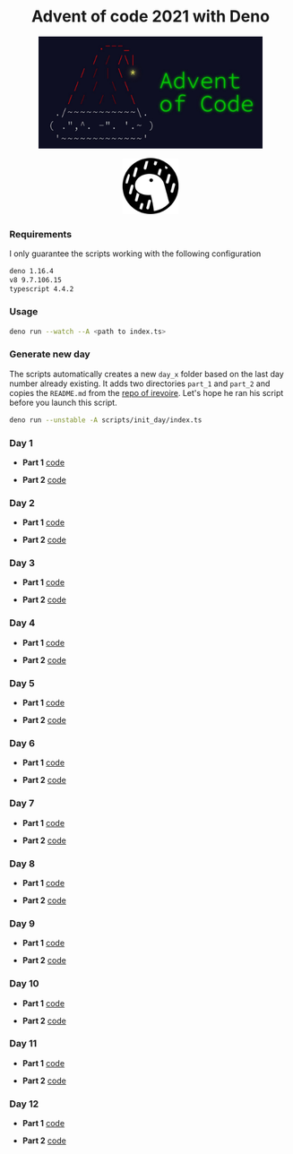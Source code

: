 <h1 align="center"> Advent of code 2021 with Deno </h1>

<p align="center">
  <img src="./assets/advent.jpeg" width="400" height="auto" />
</p>

<p align="center">
  <img src="./assets/logo.svg" width="100" height="auto" />
</p>

### Requirements 

I only guarantee the scripts working with the following configuration

```
deno 1.16.4
v8 9.7.106.15
typescript 4.4.2
```

### Usage

```bash
deno run --watch --A <path to index.ts>
```

### Generate new day

The scripts automatically creates a new `day_x` folder based on the last day number already existing.
It adds two directories `part_1` and `part_2` and copies the `README.md` from the [repo of irevoire](git@github.com:irevoire/aoc2021.git).
Let's hope he ran his script before you launch this script. 

```bash
deno run --unstable -A scripts/init_day/index.ts
```

### Day 1

- **Part 1** [code](src/day_01/part_1/aoc.ts)

- **Part 2** [code](./src/day_01/part_2/aoc.ts)


### Day 2

- **Part 1** [code](./src/day_02/part_1/aoc.ts)

- **Part 2** [code](./src/day_02/part_2/aoc.ts)


### Day 3

- **Part 1** [code](./src/day_03/part_1/aoc.ts)

- **Part 2** [code](./src/day_03/part_2/aoc.ts)

### Day 4

- **Part 1** [code](./src/day_04/part_1/aoc.ts)

- **Part 2** [code](./src/day_04/part_2/aoc.ts)

### Day 5

- **Part 1** [code](./src/day_05/part_1/aoc.ts)

- **Part 2** [code](./src/day_05/part_2/aoc.ts)

### Day 6

- **Part 1** [code](./src/day_06/part_1/aoc.ts)

- **Part 2** [code](./src/day_06/part_2/aoc.ts)

### Day 7

- **Part 1** [code](./src/day_07/part_1/aoc.ts)

- **Part 2** [code](./src/day_07/part_2/aoc.ts)

### Day 8

- **Part 1** [code](./src/day_08/part_1/aoc.ts)

- **Part 2** [code](./src/day_08/part_2/aoc.ts)

### Day 9

- **Part 1** [code](./src/day_09/part_1/aoc.ts)

- **Part 2** [code](./src/day_09/part_2/aoc.ts)

### Day 10

- **Part 1** [code](./src/day_10/part_1/aoc.ts)

- **Part 2** [code](./src/day_10/part_2/aoc.ts)

### Day 11

- **Part 1** [code](./src/day_11/part_1/aoc.ts)

- **Part 2** [code](./src/day_11/part_2/aoc.ts)

### Day 12

- **Part 1** [code](./src/day_12/part_1/aoc.ts)

- **Part 2** [code](./src/day_12/part_2/aoc.ts)
